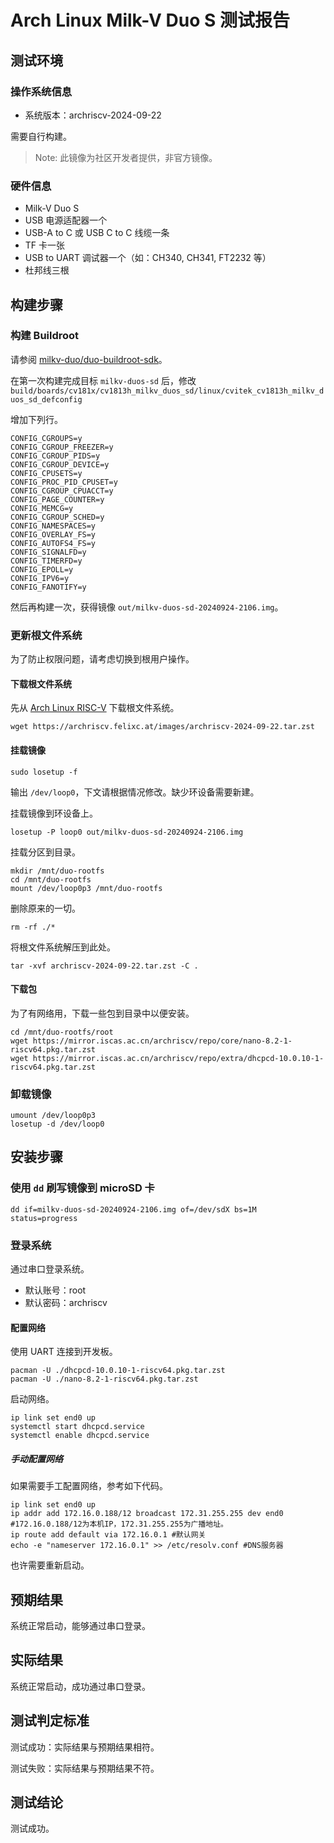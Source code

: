 # Arch Linux Milk-V Duo S 测试报告

## 测试环境

### 操作系统信息

- 系统版本：archriscv-2024-09-22

需要自行构建。

> Note: 此镜像为社区开发者提供，非官方镜像。

### 硬件信息

- Milk-V Duo S
- USB 电源适配器一个
- USB-A to C 或 USB C to C 线缆一条
- TF 卡一张
- USB to UART 调试器一个（如：CH340, CH341, FT2232 等）
- 杜邦线三根

## 构建步骤

### 构建 Buildroot

请参阅 [milkv-duo/duo-buildroot-sdk](https://github.com/milkv-duo/duo-buildroot-sdk)。

在第一次构建完成目标 `milkv-duos-sd` 后，修改 `build/boards/cv181x/cv1813h_milkv_duos_sd/linux/cvitek_cv1813h_milkv_duos_sd_defconfig`

增加下列行。

```
CONFIG_CGROUPS=y
CONFIG_CGROUP_FREEZER=y
CONFIG_CGROUP_PIDS=y
CONFIG_CGROUP_DEVICE=y
CONFIG_CPUSETS=y
CONFIG_PROC_PID_CPUSET=y
CONFIG_CGROUP_CPUACCT=y
CONFIG_PAGE_COUNTER=y
CONFIG_MEMCG=y
CONFIG_CGROUP_SCHED=y
CONFIG_NAMESPACES=y
CONFIG_OVERLAY_FS=y
CONFIG_AUTOFS4_FS=y
CONFIG_SIGNALFD=y
CONFIG_TIMERFD=y
CONFIG_EPOLL=y
CONFIG_IPV6=y
CONFIG_FANOTIFY=y
```

然后再构建一次，获得镜像 `out/milkv-duos-sd-20240924-2106.img`。

### 更新根文件系统

为了防止权限问题，请考虑切换到根用户操作。

#### 下载根文件系统

先从 [Arch Linux RISC-V](https://archriscv.felixc.at/) 下载根文件系统。

```
wget https://archriscv.felixc.at/images/archriscv-2024-09-22.tar.zst
```

#### 挂载镜像

```
sudo losetup -f
```

输出 `/dev/loop0`，下文请根据情况修改。缺少环设备需要新建。

挂载镜像到环设备上。

```
losetup -P loop0 out/milkv-duos-sd-20240924-2106.img
```

挂载分区到目录。

```
mkdir /mnt/duo-rootfs
cd /mnt/duo-rootfs
mount /dev/loop0p3 /mnt/duo-rootfs
```

删除原来的一切。

```
rm -rf ./*
```

将根文件系统解压到此处。

```
tar -xvf archriscv-2024-09-22.tar.zst -C .
```

#### 下载包

为了有网络用，下载一些包到目录中以便安装。

```
cd /mnt/duo-rootfs/root
wget https://mirror.iscas.ac.cn/archriscv/repo/core/nano-8.2-1-riscv64.pkg.tar.zst
wget https://mirror.iscas.ac.cn/archriscv/repo/extra/dhcpcd-10.0.10-1-riscv64.pkg.tar.zst
```

### 卸载镜像

```
umount /dev/loop0p3
losetup -d /dev/loop0
```

## 安装步骤

### 使用 `dd` 刷写镜像到 microSD 卡

```shell
dd if=milkv-duos-sd-20240924-2106.img of=/dev/sdX bs=1M status=progress
```

### 登录系统

通过串口登录系统。

- 默认账号：root
- 默认密码：archriscv

#### 配置网络

使用 UART 连接到开发板。

```
pacman -U ./dhcpcd-10.0.10-1-riscv64.pkg.tar.zst
pacman -U ./nano-8.2-1-riscv64.pkg.tar.zst
```

启动网络。

```
ip link set end0 up
systemctl start dhcpcd.service
systemctl enable dhcpcd.service
```

##### 手动配置网络

如果需要手工配置网络，参考如下代码。

```
ip link set end0 up
ip addr add 172.16.0.188/12 broadcast 172.31.255.255 dev end0 #172.16.0.188/12为本机IP，172.31.255.255为广播地址。
ip route add default via 172.16.0.1 #默认网关
echo -e "nameserver 172.16.0.1" >> /etc/resolv.conf #DNS服务器
```

也许需要重新启动。

## 预期结果

系统正常启动，能够通过串口登录。

## 实际结果

系统正常启动，成功通过串口登录。

## 测试判定标准

测试成功：实际结果与预期结果相符。

测试失败：实际结果与预期结果不符。

## 测试结论

测试成功。